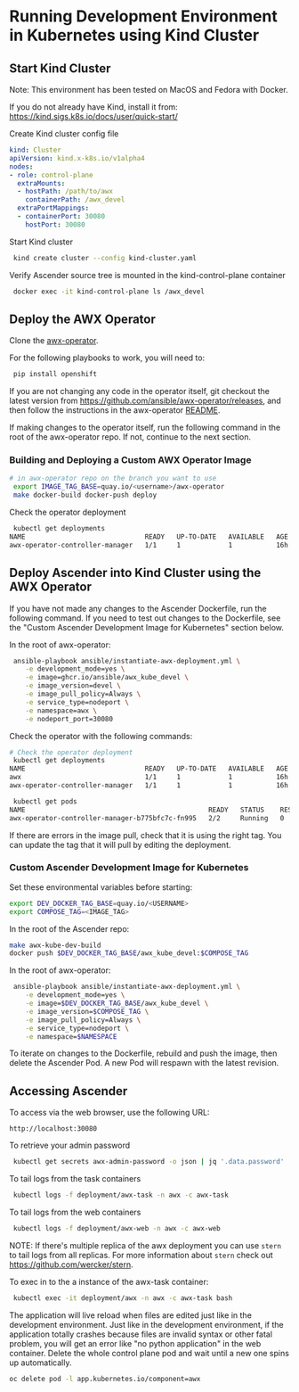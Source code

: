 # Running Development Environment in Kubernetes using Kind Cluster

## Start Kind Cluster
Note: This environment has been tested on MacOS and Fedora with Docker.

If you do not already have Kind, install it from:
https://kind.sigs.k8s.io/docs/user/quick-start/

Create Kind cluster config file
```yml
kind: Cluster
apiVersion: kind.x-k8s.io/v1alpha4
nodes:
- role: control-plane
  extraMounts:
  - hostPath: /path/to/awx
    containerPath: /awx_devel
  extraPortMappings:
  - containerPort: 30080
    hostPort: 30080
```

Start Kind cluster
```bash
 kind create cluster --config kind-cluster.yaml
```

Verify Ascender source tree is mounted in the kind-control-plane container
```bash
 docker exec -it kind-control-plane ls /awx_devel
```

## Deploy the AWX Operator

Clone the [awx-operator](https://github.com/ansible/awx-operator).

For the following playbooks to work, you will need to:

```bash
 pip install openshift
```

If you are not changing any code in the operator itself, git checkout the latest version from https://github.com/ansible/awx-operator/releases, and then follow the instructions in the awx-operator [README](https://github.com/ansible/awx-operator#basic-install).

If making changes to the operator itself, run the following command in the root
of the awx-operator repo. If not, continue to the next section.

### Building and Deploying a Custom AWX Operator Image

```bash
# in awx-operator repo on the branch you want to use
 export IMAGE_TAG_BASE=quay.io/<username>/awx-operator
 make docker-build docker-push deploy
```

Check the operator deployment
```bash
 kubectl get deployments
NAME                              READY   UP-TO-DATE   AVAILABLE   AGE
awx-operator-controller-manager   1/1     1            1           16h
```

## Deploy Ascender into Kind Cluster using the AWX Operator

If you have not made any changes to the Ascender Dockerfile, run the following
command. If you need to test out changes to the Dockerfile, see the
"Custom Ascender Development Image for Kubernetes" section below.

In the root of awx-operator:

```bash
 ansible-playbook ansible/instantiate-awx-deployment.yml \
    -e development_mode=yes \
    -e image=ghcr.io/ansible/awx_kube_devel \
    -e image_version=devel \
    -e image_pull_policy=Always \
    -e service_type=nodeport \
    -e namespace=awx \
    -e nodeport_port=30080
```
Check the operator with the following commands:

```bash
# Check the operator deployment
 kubectl get deployments
NAME                              READY   UP-TO-DATE   AVAILABLE   AGE
awx                               1/1     1            1           16h
awx-operator-controller-manager   1/1     1            1           16h

 kubectl get pods
NAME                                              READY   STATUS    RESTARTS   AGE
awx-operator-controller-manager-b775bfc7c-fn995   2/2     Running   0          16h
```

If there are errors in the image pull, check that it is using the right tag. You can update the tag that it will pull by editing the deployment.

### Custom Ascender Development Image for Kubernetes

Set these environmental variables before starting:
```bash
export DEV_DOCKER_TAG_BASE=quay.io/<USERNAME>
export COMPOSE_TAG=<IMAGE_TAG>
```
In the root of the Ascender repo:

```bash
make awx-kube-dev-build
docker push $DEV_DOCKER_TAG_BASE/awx_kube_devel:$COMPOSE_TAG
```

In the root of awx-operator:

```bash
 ansible-playbook ansible/instantiate-awx-deployment.yml \
    -e development_mode=yes \
    -e image=$DEV_DOCKER_TAG_BASE/awx_kube_devel \
    -e image_version=$COMPOSE_TAG \
    -e image_pull_policy=Always \
    -e service_type=nodeport \
    -e namespace=$NAMESPACE
```

To iterate on changes to the Dockerfile, rebuild and push the image, then delete
the Ascender Pod. A new Pod will respawn with the latest revision.

## Accessing Ascender

To access via the web browser, use the following URL:
```
http://localhost:30080
```

To retrieve your admin password
```bash
 kubectl get secrets awx-admin-password -o json | jq '.data.password' | xargs | base64 -d
```

To tail logs from the task containers
```bash
 kubectl logs -f deployment/awx-task -n awx -c awx-task
```

To tail logs from the web containers
```bash
 kubectl logs -f deployment/awx-web -n awx -c awx-web
```

NOTE: If there's multiple replica of the awx deployment you can use `stern` to tail logs from all replicas. For more information about `stern` check out https://github.com/wercker/stern.

To exec in to the a instance of the awx-task container:
```bash
 kubectl exec -it deployment/awx -n awx -c awx-task bash
```

The application will live reload when files are edited just like in the development environment. Just like in the development environment, if the application totally crashes because files are invalid syntax or other fatal problem, you will get an error like "no python application" in the web container. Delete the whole control plane pod and wait until a new one spins up automatically.
```bash
oc delete pod -l app.kubernetes.io/component=awx
```
